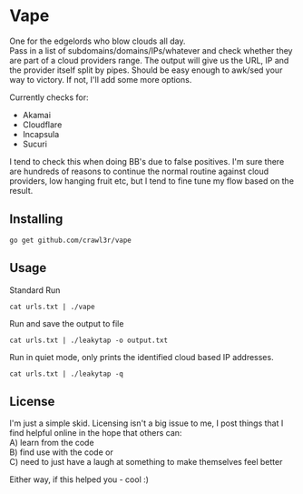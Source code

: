 # Vape  
  
One for the edgelords who blow clouds all day.  
Pass in a list of subdomains/domains/IPs/whatever and check whether they are part of a cloud providers range. The output will give us the URL, IP and the provider itself split by pipes. Should be easy enough to awk/sed your way to victory. If not, I'll add some more options.  
  
Currently checks for:  
* Akamai
* Cloudflare
* Incapsula
* Sucuri
  
I tend to check this when doing BB's due to false positives. I'm sure there are hundreds of reasons to continue the normal routine against cloud providers, low hanging fruit etc, but I tend to fine tune my flow based on the result.  

## Installing  
```
go get github.com/crawl3r/vape
```  
  
## Usage  
Standard Run  
```
cat urls.txt | ./vape
```
  
Run and save the output to file  
```
cat urls.txt | ./leakytap -o output.txt
```  
  
Run in quiet mode, only prints the identified cloud based IP addresses. 
```
cat urls.txt | ./leakytap -q
```
  
## License  
I'm just a simple skid. Licensing isn't a big issue to me, I post things that I find helpful online in the hope that others can:  
 A) learn from the code  
 B) find use with the code or   
 C) need to just have a laugh at something to make themselves feel better  
  
Either way, if this helped you - cool :)  
